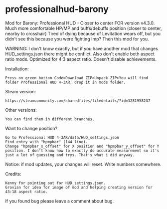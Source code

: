 # professionalhud-barony
Mod for Barony: Professional HUD - Closer to center
FOR version v4.3.0.
Much more comfortable HP/MP and buffs/debuffs position (closer to center, nearby to crosshair)
Tired of dying because of Levitation wears off, but you didn't see this because you were fighting Imp? Then this mod for you.

WARNING:
I don't know exactly, but if you have another mod that changes HUD_settings.json there might be conflict. Also don't enable both aspect ratio mods.
Optimized for 4:3 aspect ratio.
Doesn't disable achievements.

Installation:

    Press on green button Code>Download ZIP>Unpack ZIP>You will find folder Professional HUD 4-3AR, drop it in mods folder.

Steam version:

    https://steamcommunity.com/sharedfiles/filedetails/?id=3281958237

Other versions:

    You can find them in different branches.

Want to change position?

    Go to Professional HUD 4-3AR/data/HUD_settings.json
    Find entry with "hpmpbar" (144 line).
    Change "hpmpbar_x_offset" for X position and "hpmpbar_y_offset" for Y position. I don't know how to exactly do accurate measurement so it's just a lot of guessing and trys. That's what i did anyway.

Notice: if mod updates, your changes will reset. Write numbers somewhere.

Credits:

    Kenny for pointing out for HUD_settings.json.
    Grovian for idea for image of mod and helping creating version for 43:18 aspect ratio.


If you found bug please leave a comment about bug.
